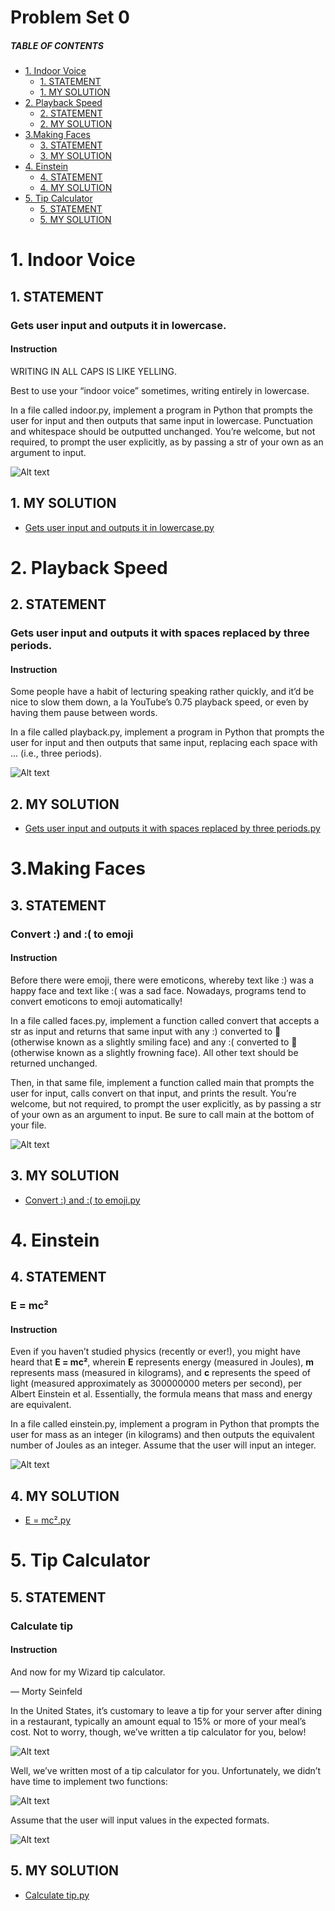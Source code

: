 # Problem Set 0

##### TABLE OF CONTENTS
- [1. Indoor Voice](#1-indoor-voice)
  * [1. STATEMENT](#1-statement)
  * [1. MY SOLUTION](#1-my-solution)
- [2. Playback Speed](#2-playback-speed)
  * [2. STATEMENT](#2-statement)
  * [2. MY SOLUTION](#2-my-solution)
- [3.Making Faces](#3making-faces)
  * [3. STATEMENT](#3-statement)
  * [3. MY SOLUTION](#3-my-solution)
- [4. Einstein](#4-einstein)
  * [4. STATEMENT](#4-statement)
  * [4. MY SOLUTION](#4-my-solution)
- [5. Tip Calculator](#5-tip-calculator)
  * [5. STATEMENT](#5-statement)
  * [5. MY SOLUTION](#5-my-solution)


# 1. Indoor Voice
## 1. STATEMENT
### Gets user input and outputs it in lowercase.
#### Instruction
WRITING IN ALL CAPS IS LIKE YELLING.

Best to use your “indoor voice” sometimes, writing entirely in lowercase.

In a file called indoor.py, implement a program in Python that prompts the user for input and then outputs that same input in lowercase. Punctuation and whitespace should be outputted unchanged. You’re welcome, but not required, to prompt the user explicitly, as by passing a str of your own as an argument to input.

![Alt text](<Problem Set 0/Images/image.png>)


## 1. MY SOLUTION
- [Gets user input and outputs it in lowercase.py](https://github.com/p3uj/edX-Harvard-University-CS50-s-Introduction-to-Programming-with-Python/blob/adcb51a8fc5a5789f9e74d3cb6e1c2f8d1f13ada/Problem%20Set%200/indoor-voice.py)


# 2. Playback Speed
## 2. STATEMENT
### Gets user input and outputs it with spaces replaced by three periods.
#### Instruction
Some people have a habit of lecturing speaking rather quickly, and it’d be nice to slow them down, a la YouTube’s 0.75 playback speed, or even by having them pause between words.

In a file called playback.py, implement a program in Python that prompts the user for input and then outputs that same input, replacing each space with ... (i.e., three periods).

![Alt text](<Problem Set 0/Images/playback-Speed.png>)

## 2. MY SOLUTION
- [Gets user input and outputs it with spaces replaced by three periods.py](https://github.com/p3uj/edX-Harvard-University-CS50-s-Introduction-to-Programming-with-Python/blob/ed02e025ac939fb20e41d9768d9afddb3bfd3083/Problem%20Set%200/playback.py)


# 3.Making Faces
## 3. STATEMENT
### Convert :) and :( to emoji
#### Instruction
Before there were emoji, there were emoticons, whereby text like :) was a happy face and text like :( was a sad face. Nowadays, programs tend to convert emoticons to emoji automatically!

In a file called faces.py, implement a function called convert that accepts a str as input and returns that same input with any :) converted to 🙂 (otherwise known as a slightly smiling face) and any :( converted to 🙁 (otherwise known as a slightly frowning face). All other text should be returned unchanged.

Then, in that same file, implement a function called main that prompts the user for input, calls convert on that input, and prints the result. You’re welcome, but not required, to prompt the user explicitly, as by passing a str of your own as an argument to input. Be sure to call main at the bottom of your file.

![Alt text](<Problem Set 0/Images/making-Faces.png>)

## 3. MY SOLUTION
- [Convert :) and :( to emoji.py](https://github.com/p3uj/edX-Harvard-University-CS50-s-Introduction-to-Programming-with-Python/blob/e6cb5745fb39544ac9f2f9b1b20a3c09d5266ddf/Problem%20Set%200/faces.py)


# 4. Einstein
## 4. STATEMENT
### E = mc²
#### Instruction
Even if you haven’t studied physics (recently or ever!), you might have heard that **E = mc²**, wherein **E** represents energy (measured in Joules), **m** represents mass (measured in kilograms), and **c** represents the speed of light (measured approximately as 300000000 meters per second), per Albert Einstein et al. Essentially, the formula means that mass and energy are equivalent.

In a file called einstein.py, implement a program in Python that prompts the user for mass as an integer (in kilograms) and then outputs the equivalent number of Joules as an integer. Assume that the user will input an integer.

![Alt text](<Problem Set 0/Images/einstein.png>)

## 4. MY SOLUTION
- [E = mc².py](https://github.com/p3uj/edX-Harvard-University-CS50-s-Introduction-to-Programming-with-Python/blob/d347207a17adfd70c1a0362ee104517d3f3f40ac/Problem%20Set%200/einstein.py)


# 5. Tip Calculator
## 5. STATEMENT
### Calculate tip
#### Instruction
And now for my Wizard tip calculator.

— Morty Seinfeld

In the United States, it’s customary to leave a tip for your server after dining in a restaurant, typically an amount equal to 15% or more of your meal’s cost. Not to worry, though, we’ve written a tip calculator for you, below!


![Alt text](<Problem Set 0/Images/givenCode-Tip.png>)


Well, we’ve written most of a tip calculator for you. Unfortunately, we didn’t have time to implement two functions:

![Alt text](<Problem Set 0/Images/instruction-tip.png>)

Assume that the user will input values in the expected formats.

![Alt text](<Problem Set 0/Images/tip-calculator.png>)

## 5. MY SOLUTION
- [Calculate tip.py](https://github.com/p3uj/edX-Harvard-University-CS50-s-Introduction-to-Programming-with-Python/blob/ee5fb481ea04792de11692b829fc22ec6c015859/Problem%20Set%200/tip.py)